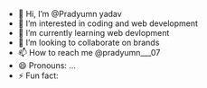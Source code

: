 - 👋 Hi, I’m @Pradyumn yadav
- 👀 I’m interested in coding and web development 
- 🌱 I’m currently learning web devlopment 
- 💞️ I’m looking to collaborate on brands
- 📫 How to reach me @pradyumn___07
- 😄 Pronouns: ...
- ⚡ Fun fact: 

<!---
Pradyumnweb/Pradyumnweb is a ✨ special ✨ repository because its `README.md` (this file) appears on your GitHub profile.
You can click the Preview link to take a look at your changes.
--->
